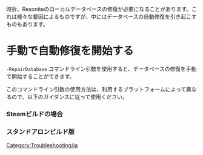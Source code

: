 <languages/>
時折、Resoniteのローカルデータベースの修復が必要になることがあります。これは様々な要因によるものですが、中にはデータベースの自動修復を引き起こすものもあります。

# 手動で自動修復を開始する

`-RepairDatabase`
コマンドライン引数を使用すると、データベースの修復を手動で開始することができます。

このコマンドライン引数の使用方法は、利用するプラットフォームによって異なるので、以下のガイダンスに従って使用ください。

### Steamビルドの場合

### スタンドアロンビルド版

[Category:Troubleshooting/ja](Category:Troubleshooting/ja "wikilink")
